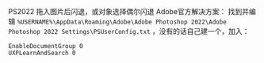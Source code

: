 PS2022 拖入图片后闪退，或对象选择偶尔闪退
Adobe官方解决方案：
找到并编辑 `%USERNAME%\AppData\Roaming\Adobe\Adobe Photoshop 2022\Adobe Photoshop 2022 Settings\PSUserConfig.txt` ，没有的话自己建一个，加入：
```
EnableDocumentGroup 0
UXPLearnAndSearch 0
```


